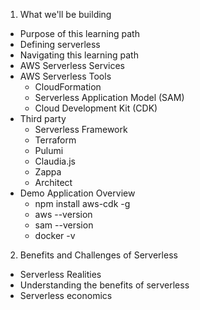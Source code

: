 1. What we'll be building
  - Purpose of this learning path
  - Defining serverless
  - Navigating this learning path
  - AWS Serverless Services
  - AWS Serverless Tools
    - CloudFormation
    - Serverless Application Model (SAM)
    - Cloud Development Kit (CDK)
  - Third party
    - Serverless Framework
    - Terraform
    - Pulumi
    - Claudia.js
    - Zappa
    - Architect
  - Demo Application Overview
    - npm install aws-cdk -g
    - aws --version
    - sam --version
    - docker -v
2. Benefits and Challenges of Serverless
  - Serverless Realities
  - Understanding the benefits of serverless
  - Serverless economics
  